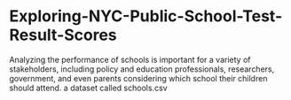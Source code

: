 # Exploring-NYC-Public-School-Test-Result-Scores
Analyzing the performance of schools is important for a variety of stakeholders, including policy and education professionals, researchers, government, and even parents considering which school their children should attend.  a dataset called schools.csv

